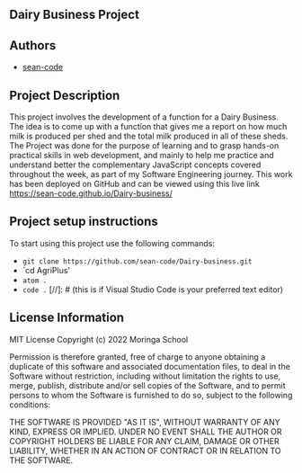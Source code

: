 ## Dairy Business Project

## Authors
- [sean-code](https://github.com/sean-code)


## Project Description
This project involves the development of a function for a Dairy Business.
The idea is to come up with a function that gives me a report on how much milk is produced per shed and the total milk produced in all of these sheds.
The Project was done for the purpose of learning and to grasp hands-on practical skills in web development, and mainly to help me practice and understand better the complementary JavaScript concepts covered throughout the week, as part of my Software Engineering journey.
This work has been deployed on GitHub and can be viewed using this live link https://sean-code.github.io/Dairy-business/

## Project setup instructions
To start using this project use the following commands:

- `git clone https://github.com/sean-code/Dairy-business.git`
- `cd AgriPlus'
- `atom .`
- `code .` [//]: # (this is if Visual Studio Code is your preferred text editor)

## License Information
MIT License
Copyright (c) 2022 Moringa School

Permission is therefore granted, free of charge to anyone obtaining a duplicate
of this software and associated documentation files, to deal in the Software without restriction, including without limitation the rights
to use, merge, publish, distribute and/or sell
copies of the Software, and to permit persons to whom the Software is furnished to do so, subject to the following conditions:

THE SOFTWARE IS PROVIDED "AS IT IS", WITHOUT WARRANTY OF ANY KIND, EXPRESS OR
IMPLIED. UNDER NO EVENT SHALL THE
AUTHOR OR COPYRIGHT HOLDERS BE LIABLE FOR ANY CLAIM, DAMAGE OR OTHER
LIABILITY, WHETHER IN AN ACTION OF CONTRACT OR IN RELATION TO THE SOFTWARE.